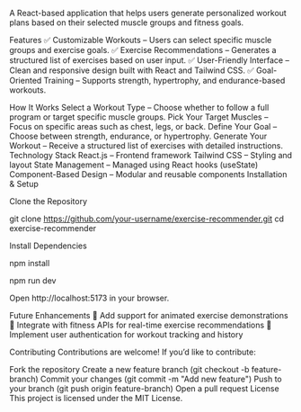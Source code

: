 A React-based application that helps users generate personalized workout plans based on their selected muscle groups and fitness goals.

Features
✅ Customizable Workouts – Users can select specific muscle groups and exercise goals.
✅ Exercise Recommendations – Generates a structured list of exercises based on user input.
✅ User-Friendly Interface – Clean and responsive design built with React and Tailwind CSS.
✅ Goal-Oriented Training – Supports strength, hypertrophy, and endurance-based workouts.

How It Works
Select a Workout Type – Choose whether to follow a full program or target specific muscle groups.
Pick Your Target Muscles – Focus on specific areas such as chest, legs, or back.
Define Your Goal – Choose between strength, endurance, or hypertrophy.
Generate Your Workout – Receive a structured list of exercises with detailed instructions.
Technology Stack
React.js – Frontend framework
Tailwind CSS – Styling and layout
State Management – Managed using React hooks (useState)
Component-Based Design – Modular and reusable components
Installation & Setup

Clone the Repository

git clone https://github.com/your-username/exercise-recommender.git
cd exercise-recommender

Install Dependencies

npm install

npm run dev

Open http://localhost:5173 in your browser.

Future Enhancements
🔹 Add support for animated exercise demonstrations
🔹 Integrate with fitness APIs for real-time exercise recommendations
🔹 Implement user authentication for workout tracking and history

Contributing
Contributions are welcome! If you’d like to contribute:

Fork the repository
Create a new feature branch (git checkout -b feature-branch)
Commit your changes (git commit -m "Add new feature")
Push to your branch (git push origin feature-branch)
Open a pull request
License
This project is licensed under the MIT License.
